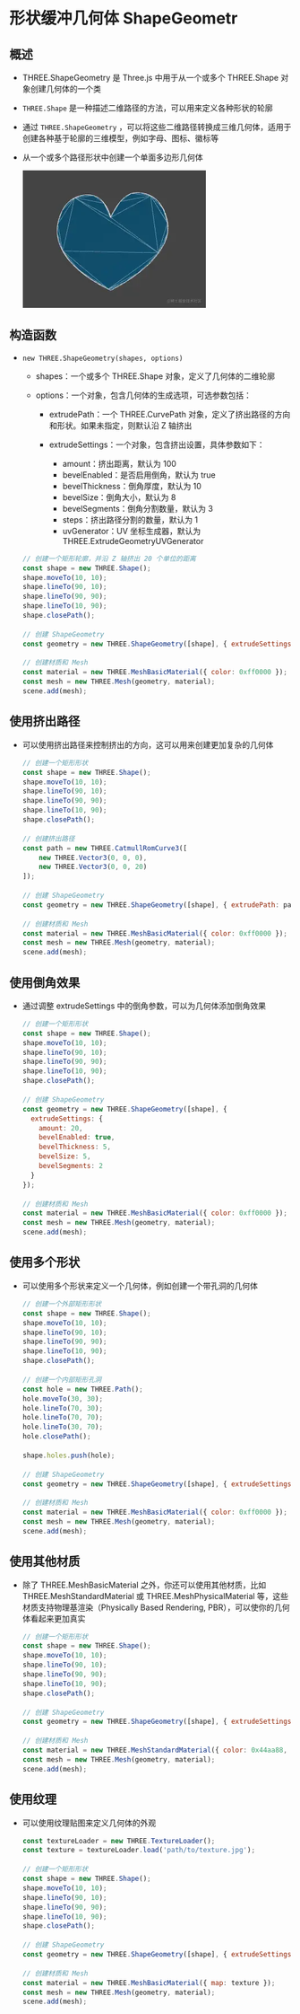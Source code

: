 # 形状缓冲几何体 ShapeGeometr

## 概述

+ THREE.ShapeGeometry 是 Three.js 中用于从一个或多个 THREE.Shape 对象创建几何体的一个类
+ `THREE.Shape` 是一种描述二维路径的方法，可以用来定义各种形状的轮廓
+ 通过 `THREE.ShapeGeometry` ，可以将这些二维路径转换成三维几何体，适用于创建各种基于轮廓的三维模型，例如字母、图标、徽标等

+ 从一个或多个路径形状中创建一个单面多边形几何体

  ![alt text](images/图形转面1.png)

## 构造函数

+ `new THREE.ShapeGeometry(shapes, options)`

  + shapes：一个或多个 THREE.Shape 对象，定义了几何体的二维轮廓
  + options：一个对象，包含几何体的生成选项，可选参数包括：

    + extrudePath：一个 THREE.CurvePath 对象，定义了挤出路径的方向和形状。如果未指定，则默认沿 Z 轴挤出
    + extrudeSettings：一个对象，包含挤出设置，具体参数如下：

      + amount：挤出距离，默认为 100
      + bevelEnabled：是否启用倒角，默认为 true
      + bevelThickness：倒角厚度，默认为 10
      + bevelSize：倒角大小，默认为 8
      + bevelSegments：倒角分割数量，默认为 3
      + steps：挤出路径分割的数量，默认为 1
      + uvGenerator：UV 坐标生成器，默认为 THREE.ExtrudeGeometryUVGenerator

  ```js
  // 创建一个矩形轮廓，并沿 Z 轴挤出 20 个单位的距离
  const shape = new THREE.Shape();
  shape.moveTo(10, 10);
  shape.lineTo(90, 10);
  shape.lineTo(90, 90);
  shape.lineTo(10, 90);
  shape.closePath();

  // 创建 ShapeGeometry
  const geometry = new THREE.ShapeGeometry([shape], { extrudeSettings: { amount: 20 } });

  // 创建材质和 Mesh
  const material = new THREE.MeshBasicMaterial({ color: 0xff0000 });
  const mesh = new THREE.Mesh(geometry, material);
  scene.add(mesh);
  ```

## 使用挤出路径

+ 可以使用挤出路径来控制挤出的方向，这可以用来创建更加复杂的几何体

  ```js
  // 创建一个矩形形状
  const shape = new THREE.Shape();
  shape.moveTo(10, 10);
  shape.lineTo(90, 10);
  shape.lineTo(90, 90);
  shape.lineTo(10, 90);
  shape.closePath();

  // 创建挤出路径
  const path = new THREE.CatmullRomCurve3([
      new THREE.Vector3(0, 0, 0),
      new THREE.Vector3(0, 0, 20)
  ]);

  // 创建 ShapeGeometry
  const geometry = new THREE.ShapeGeometry([shape], { extrudePath: path, extrudeSettings: { amount: 20 } });

  // 创建材质和 Mesh
  const material = new THREE.MeshBasicMaterial({ color: 0xff0000 });
  const mesh = new THREE.Mesh(geometry, material);
  scene.add(mesh);
  ```

## 使用倒角效果

+ 通过调整 extrudeSettings 中的倒角参数，可以为几何体添加倒角效果

  ```js
  // 创建一个矩形形状
  const shape = new THREE.Shape();
  shape.moveTo(10, 10);
  shape.lineTo(90, 10);
  shape.lineTo(90, 90);
  shape.lineTo(10, 90);
  shape.closePath();

  // 创建 ShapeGeometry
  const geometry = new THREE.ShapeGeometry([shape], {
    extrudeSettings: {
      amount: 20,
      bevelEnabled: true,
      bevelThickness: 5,
      bevelSize: 5,
      bevelSegments: 2
    }
  });

  // 创建材质和 Mesh
  const material = new THREE.MeshBasicMaterial({ color: 0xff0000 });
  const mesh = new THREE.Mesh(geometry, material);
  scene.add(mesh);
  ```

## 使用多个形状

+ 可以使用多个形状来定义一个几何体，例如创建一个带孔洞的几何体

  ```js
  // 创建一个外部矩形形状
  const shape = new THREE.Shape();
  shape.moveTo(10, 10);
  shape.lineTo(90, 10);
  shape.lineTo(90, 90);
  shape.lineTo(10, 90);
  shape.closePath();

  // 创建一个内部矩形孔洞
  const hole = new THREE.Path();
  hole.moveTo(30, 30);
  hole.lineTo(70, 30);
  hole.lineTo(70, 70);
  hole.lineTo(30, 70);
  hole.closePath();

  shape.holes.push(hole);

  // 创建 ShapeGeometry
  const geometry = new THREE.ShapeGeometry([shape], { extrudeSettings: { amount: 20 } });

  // 创建材质和 Mesh
  const material = new THREE.MeshBasicMaterial({ color: 0xff0000 });
  const mesh = new THREE.Mesh(geometry, material);
  scene.add(mesh);
  ```

## 使用其他材质

+ 除了 THREE.MeshBasicMaterial 之外，你还可以使用其他材质，比如 THREE.MeshStandardMaterial 或 THREE.MeshPhysicalMaterial 等，这些材质支持物理基渲染（Physically Based Rendering, PBR），可以使你的几何体看起来更加真实

  ```js
  // 创建一个矩形形状
  const shape = new THREE.Shape();
  shape.moveTo(10, 10);
  shape.lineTo(90, 10);
  shape.lineTo(90, 90);
  shape.lineTo(10, 90);
  shape.closePath();

  // 创建 ShapeGeometry
  const geometry = new THREE.ShapeGeometry([shape], { extrudeSettings: { amount: 20 } });

  // 创建材质和 Mesh
  const material = new THREE.MeshStandardMaterial({ color: 0x44aa88, metalness: 0.5, roughness: 0.5 });
  const mesh = new THREE.Mesh(geometry, material);
  scene.add(mesh);
  ```

## 使用纹理

+ 可以使用纹理贴图来定义几何体的外观

  ```js
  const textureLoader = new THREE.TextureLoader();
  const texture = textureLoader.load('path/to/texture.jpg');

  // 创建一个矩形形状
  const shape = new THREE.Shape();
  shape.moveTo(10, 10);
  shape.lineTo(90, 10);
  shape.lineTo(90, 90);
  shape.lineTo(10, 90);
  shape.closePath();

  // 创建 ShapeGeometry
  const geometry = new THREE.ShapeGeometry([shape], { extrudeSettings: { amount: 20 } });

  // 创建材质和 Mesh
  const material = new THREE.MeshBasicMaterial({ map: texture });
  const mesh = new THREE.Mesh(geometry, material);
  scene.add(mesh);
  ```
